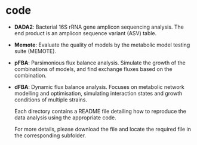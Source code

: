# code

- **DADA2**: Bacterial 16S rRNA gene amplicon sequencing analysis. The end product is an amplicon sequence variant (ASV) table.

- **Memote**: Evaluate the quality of models by the metabolic model testing suite (MEMOTE).

- **pFBA**: Parsimonious flux balance analysis. Simulate the growth of the combinations of models, and find exchange fluxes based on the combination.

- **dFBA**: Dynamic flux balance analysis. Focuses on metabolic network modelling and optimisation, simulating interaction states and growth conditions of multiple strains.




  Each directory contains a README file detailing how to reproduce the data analysis using the appropriate code.				
  
  For more details, please download the file and locate the required file in the corresponding subfolder.  

